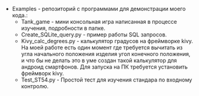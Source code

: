 <!DOCTYPE html>
<html>
<head></head>
<body>
<div class="bd-example">
        <ul class="list-unstyled">
          <li>Examples - репозиторий c программами для демонстрации моего кода.:
            <ul>
              <li>Tank_game - мини консольная игра написанная в процессе изучения, подробности в папке.</li>
              <li>Create_SQLite_query.py - пример работы SQL запросов.</li>
              <li>Kivy_calc_degrees.py - калькулятор градусов на фреймворке kivy. На моей работе есть один момент где требуется
                  вычитать из угла начального положения изделия угол конечного положения, и что бы не делать это в уме создан
                  такой калькулятор для андроид смартфонов. 
                  Для запуска на ПК требуется установить фреймворк kivy.</li>
              <li>Test_ST54.py - Простой тест для изучения стандара по входному контролю.</li>
            </ul>
          </li>
        </ul>
        </div>
</body>
</html>
